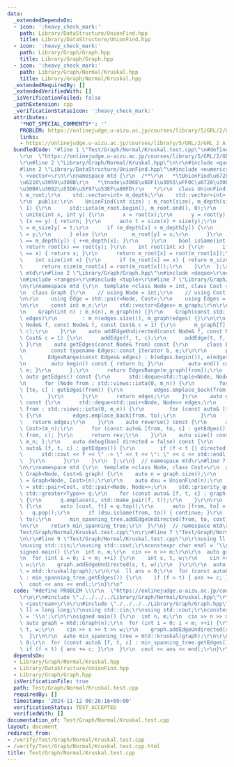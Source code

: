 ```yaml
---
data:
  _extendedDependsOn:
  - icon: ':heavy_check_mark:'
    path: Library/DataStructure/UnionFind.hpp
    title: Library/DataStructure/UnionFind.hpp
  - icon: ':heavy_check_mark:'
    path: Library/Graph/Graph.hpp
    title: Library/Graph/Graph.hpp
  - icon: ':heavy_check_mark:'
    path: Library/Graph/Normal/Kruskal.hpp
    title: Library/Graph/Normal/Kruskal.hpp
  _extendedRequiredBy: []
  _extendedVerifiedWith: []
  _isVerificationFailed: false
  _pathExtension: cpp
  _verificationStatusIcon: ':heavy_check_mark:'
  attributes:
    '*NOT_SPECIAL_COMMENTS*': ''
    PROBLEM: https://onlinejudge.u-aizu.ac.jp/courses/library/5/GRL/2/GRL_2_A
    links:
    - https://onlinejudge.u-aizu.ac.jp/courses/library/5/GRL/2/GRL_2_A
  bundledCode: "#line 1 \"Test/Graph/Normal/Kruskal.test.cpp\"\n#define PROBLEM \\\
    \r\n  \"https://onlinejudge.u-aizu.ac.jp/courses/library/5/GRL/2/GRL_2_A\"\r\n\
    \r\n#line 2 \"Library/Graph/Normal/Kruskal.hpp\"\n\r\n#include <queue>\r\n\r\n\
    #line 2 \"Library/DataStructure/UnionFind.hpp\"\n#include <numeric>\r\n#include\
    \ <vector>\r\n\r\nnamespace mtd {\r\n  /**\r\n   *\tUnionFind\u6728\u3092\u69CB\
    \u6210\u3059\u308B\r\n   *\tnode\u306E\u6DF1\u3055\uFF0C\u6728\u306E\u30B5\u30A4\
    \u30BA\u3092\u53D6\u5F97\u53EF\u80FD\r\n   */\r\n  class UnionFind {\r\n    std::vector<int>\
    \ m_root;\r\n    std::vector<int> m_depth;\r\n    std::vector<int> m_size;\r\n\
    \r\n  public:\r\n    UnionFind(int size) : m_root(size), m_depth(size, 0), m_size(size,\
    \ 1) {\r\n      std::iota(m_root.begin(), m_root.end(), 0);\r\n    }\r\n    void\
    \ unite(int x, int y) {\r\n      x = root(x);\r\n      y = root(y);\r\n      if\
    \ (x == y) { return; }\r\n      auto t = size(x) + size(y);\r\n      m_size[x]\
    \ = m_size[y] = t;\r\n      if (m_depth[x] < m_depth[y]) {\r\n        m_root[x]\
    \ = y;\r\n      } else {\r\n        m_root[y] = x;\r\n      }\r\n      if (m_depth[x]\
    \ == m_depth[y]) { ++m_depth[x]; }\r\n    }\r\n    bool isSame(int x, int y) {\
    \ return root(x) == root(y); }\r\n    int root(int x) {\r\n      if (m_root[x]\
    \ == x) { return x; }\r\n      return m_root[x] = root(m_root[x]);\r\n    }\r\n\
    \    int size(int x) {\r\n      if (m_root[x] == x) { return m_size[x]; }\r\n\
    \      return size(m_root[x] = root(m_root[x]));\r\n    }\r\n  };\r\n}  // namespace\
    \ mtd\r\n#line 2 \"Library/Graph/Graph.hpp\"\n#include <deque>\r\n#include <iostream>\r\
    \n#include <ranges>\r\n#include <tuple>\r\n#line 7 \"Library/Graph/Graph.hpp\"\
    \n\r\nnamespace mtd {\r\n  template <class Node = int, class Cost = long long>\r\
    \n  class Graph {\r\n    // using Node = int;\r\n    // using Cost = long long;\r\
    \n\r\n    using Edge = std::pair<Node, Cost>;\r\n    using Edges = std::vector<Edge>;\r\
    \n\r\n    const int m_n;\r\n    std::vector<Edges> m_graph;\r\n\r\n  public:\r\
    \n    Graph(int n) : m_n(n), m_graph(n) {}\r\n    Graph(const std::vector<Edges>&\
    \ edges)\r\n        : m_n(edges.size()), m_graph(edges) {}\r\n\r\n    auto addEdge(const\
    \ Node& f, const Node& t, const Cost& c = 1) {\r\n      m_graph[f].emplace_back(t,\
    \ c);\r\n    }\r\n    auto addEdgeUndirected(const Node& f, const Node& t, const\
    \ Cost& c = 1) {\r\n      addEdge(f, t, c);\r\n      addEdge(t, f, c);\r\n   \
    \ }\r\n    auto getEdges(const Node& from) const {\r\n      class EdgesRange {\r\
    \n        const typename Edges::const_iterator b, e;\r\n\r\n      public:\r\n\
    \        EdgesRange(const Edges& edges) : b(edges.begin()), e(edges.end()) {}\r\
    \n        auto begin() const { return b; }\r\n        auto end() const { return\
    \ e; }\r\n      };\r\n      return EdgesRange(m_graph[from]);\r\n    }\r\n   \
    \ auto getEdges() const {\r\n      std::deque<std::tuple<Node, Node, Cost>> edges;\r\
    \n      for (Node from : std::views::iota(0, m_n)) {\r\n        for (const auto&\
    \ [to, c] : getEdges(from)) {\r\n          edges.emplace_back(from, to, c);\r\n\
    \        }\r\n      }\r\n      return edges;\r\n    }\r\n    auto getEdgesExcludeCost()\
    \ const {\r\n      std::deque<std::pair<Node, Node>> edges;\r\n      for (Node\
    \ from : std::views::iota(0, m_n)) {\r\n        for (const auto& [to, _] : getEdges(from))\
    \ {\r\n          edges.emplace_back(from, to);\r\n        }\r\n      }\r\n   \
    \   return edges;\r\n    }\r\n    auto reverse() const {\r\n      auto rev = Graph<Node,\
    \ Cost>(m_n);\r\n      for (const auto& [from, to, c] : getEdges()) { rev.addEdge(to,\
    \ from, c); }\r\n      return rev;\r\n    }\r\n    auto size() const { return\
    \ m_n; };\r\n    auto debug(bool directed = false) const {\r\n      for (const\
    \ auto& [f, t, c] : getEdges()) {\r\n        if (f < t || directed) {\r\n    \
    \      std::cout << f << \" -> \" << t << \": \" << c << std::endl;\r\n      \
    \  }\r\n      }\r\n    }\r\n  };\r\n}  // namespace mtd\r\n#line 7 \"Library/Graph/Normal/Kruskal.hpp\"\
    \n\r\nnamespace mtd {\r\n  template <class Node, class Cost>\r\n  auto kruskal(const\
    \ Graph<Node, Cost>& graph) {\r\n    auto n = graph.size();\r\n    auto min_spanning_tree\
    \ = Graph<Node, Cost>(n);\r\n\r\n    auto dsu = UnionFind(n);\r\n    using Type\
    \ = std::pair<Cost, std::pair<Node, Node>>;\r\n    std::priority_queue<Type, std::vector<Type>,\
    \ std::greater<Type>> q;\r\n    for (const auto& [f, t, c] : graph.getEdges())\
    \ {\r\n      q.emplace(c, std::make_pair(f, t));\r\n    }\r\n\r\n    while (!q.empty())\
    \ {\r\n      auto [cost, ft] = q.top();\r\n      auto [from, to] = ft;\r\n   \
    \   q.pop();\r\n      if (dsu.isSame(from, to)) { continue; }\r\n      dsu.unite(from,\
    \ to);\r\n      min_spanning_tree.addEdgeUndirected(from, to, cost);\r\n    }\r\
    \n\r\n    return min_spanning_tree;\r\n  }\r\n}  // namespace mtd\r\n#line 5 \"\
    Test/Graph/Normal/Kruskal.test.cpp\"\n\r\n#line 7 \"Test/Graph/Normal/Kruskal.test.cpp\"\
    \n\r\n#line 9 \"Test/Graph/Normal/Kruskal.test.cpp\"\n\r\nusing ll = long long;\r\
    \nusing std::cin;\r\nusing std::cout;\r\nconstexpr char endl = '\\n';\r\n\r\n\
    signed main() {\r\n  int n, m;\r\n  cin >> n >> m;\r\n\r\n  auto graph = mtd::Graph(n);\r\
    \n  for (int i = 0; i < m; ++i) {\r\n    int s, t, w;\r\n    cin >> s >> t >>\
    \ w;\r\n    graph.addEdgeUndirected(s, t, w);\r\n  }\r\n\r\n  auto min_spanning_tree\
    \ = mtd::kruskal(graph);\r\n\r\n  ll ans = 0;\r\n  for (const auto& [f, t, c]\
    \ : min_spanning_tree.getEdges()) {\r\n    if (f < t) { ans += c; }\r\n  }\r\n\
    \  cout << ans << endl;\r\n}\r\n"
  code: "#define PROBLEM \\\r\n  \"https://onlinejudge.u-aizu.ac.jp/courses/library/5/GRL/2/GRL_2_A\"\
    \r\n\r\n#include \"./../../../Library/Graph/Normal/Kruskal.hpp\"\r\n\r\n#include\
    \ <iostream>\r\n\r\n#include \"./../../../Library/Graph/Graph.hpp\"\r\n\r\nusing\
    \ ll = long long;\r\nusing std::cin;\r\nusing std::cout;\r\nconstexpr char endl\
    \ = '\\n';\r\n\r\nsigned main() {\r\n  int n, m;\r\n  cin >> n >> m;\r\n\r\n \
    \ auto graph = mtd::Graph(n);\r\n  for (int i = 0; i < m; ++i) {\r\n    int s,\
    \ t, w;\r\n    cin >> s >> t >> w;\r\n    graph.addEdgeUndirected(s, t, w);\r\n\
    \  }\r\n\r\n  auto min_spanning_tree = mtd::kruskal(graph);\r\n\r\n  ll ans =\
    \ 0;\r\n  for (const auto& [f, t, c] : min_spanning_tree.getEdges()) {\r\n   \
    \ if (f < t) { ans += c; }\r\n  }\r\n  cout << ans << endl;\r\n}\r\n"
  dependsOn:
  - Library/Graph/Normal/Kruskal.hpp
  - Library/DataStructure/UnionFind.hpp
  - Library/Graph/Graph.hpp
  isVerificationFile: true
  path: Test/Graph/Normal/Kruskal.test.cpp
  requiredBy: []
  timestamp: '2024-11-12 00:26:16+09:00'
  verificationStatus: TEST_ACCEPTED
  verifiedWith: []
documentation_of: Test/Graph/Normal/Kruskal.test.cpp
layout: document
redirect_from:
- /verify/Test/Graph/Normal/Kruskal.test.cpp
- /verify/Test/Graph/Normal/Kruskal.test.cpp.html
title: Test/Graph/Normal/Kruskal.test.cpp
---
```


